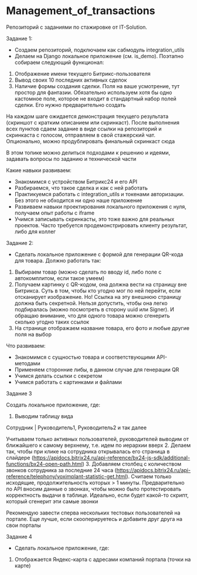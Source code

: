 # Management_of_transactions

Репозиторий с заданиями по стажировке от IT-Solution.

Задание 1:

- Создаем репозиторий, подключаем как сабмодуль integration_utils
- Делаем на Django локальное приложение (см. is_demo). Поэтапно собираем следующий функционал:
1. Отображение имени текущего Битрикс-пользователя
2. Вывод своих 10 последних активных сделок
3. Наличие формы создания сделки. Поля на ваше усмотрение, тут простор для фантазии. Обязательно используем хотя бы одно кастомное поле, которое не входит в стандартный набор полей сделки. Его нужно предварительно создать

На каждом шаге ожидается демонстрация текущего результата (скриншот с кратким описанием или скринкаст). После выполнения всех пунктов сдаем задание в виде ссылки на репозиторий и скринкаста с голосом, отправляем в свой стажерский чат. Опционально, можно продублировать финальный скринкаст сюда

В этом топике можно делиться подходами к решению и идеями, задавать вопросы по заданию и технической части

Какие навыки развиваем:

- Знакомимся с устройством Битрикс24 и его API
- Разбираемся, что такое сделка и как с ней работать
- Практикуемся работать с integration_utils и токенами авторизации. Без этого не обходится ни одно наше приложение
- Развиваем навыки проектирования локального приложения с нуля, получаем опыт работы с iframe
- Учимся записывать скринкасты, это тоже важно для реальных проектов. Часто требуется продемонстрировать клиенту результат, либо для коллег

Задание 2:

- Сделать локальное приложение с формой для генерации QR-кода для товара. Должно работать так: 
1. Выбираем товар (можно сделать по вводу id, либо поле с автокомплитом, если такое умеем)
2. Получаем картинку с QR-кодом, она должна вести на страницу вне Битрикса. Суть в том, чтобы кто угодно мог по ней перейти, если отсканирует изображение.
Но! Ссылка на эту внешнюю страницу должна быть секретной. Нельзя допустить, чтобы она легко подбиралась (можно посмотреть в сторону uuid или Signer). И обращаю внимание, что для одного товара можно сгенерить сколько угодно таких ссылок
3. На странице отображаем название товара, его фото и любые другие поля на выбор

Что развиваем:
- Знакомимся с сущностью товара и соответствующими API-методами
- Применяем сторонние либы, в данном случае для генерации QR
- Учимся делать ссылки с секретом
- Учимся работать с картинками и файлами
  
Задание 3

Создать локальное приложение, где:
1. Выводим таблицу вида

Сотрудник | Руководитель1, Руководитель2 и так далее

Учитываем только активных пользователей, руководителей выводим от ближайшего к самому верхнему, т.е. идем по иерархии вверх 
2. Делаем так, чтобы при клике на сотрудника открывалась его страница в слайдере (https://apidocs.bitrix24.ru/api-reference/bx24-js-sdk/additional-functions/bx24-open-path.html)
3. Добавляем столбец с количеством звонков сотрудника за последние 24 часа (https://apidocs.bitrix24.ru/api-reference/telephony/voximplant-statistic-get.html). Считаем только исходящие, продолжительность которых > 1 минуты. Предварительно по API вносим данные о звонках, чтобы можно было протестировать корректность выдачи в таблице. Идеально, если будет какой-то скрипт, который сгенерит эти самые звонки

Рекомендую завести сперва нескольких тестовых пользователей на портале. Еще лучше, если скооперируетесь и добавите друг друга на свои порталы

Задание 4

- Сделать локальное приложение, где:
1. Отображается Яндекс-карта с адресами компаний портала (точки на карте)
